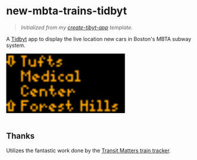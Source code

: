 # new-mbta-trains-tidbyt

>_Initialized from my [create-tibyt-app](https://github.com/joshspicer/create-tidbyt-app) template._

A [Tidbyt](https://tidbyt.dev) app to display the live location new cars in Boston's MBTA subway system.

<img src="./mbta-newtrains.webp" width="320" height="160">
<br><br>

## Thanks
Utilizes the fantastic work done by the [Transit Matters train tracker](https://traintracker.transitmatters.org/).
